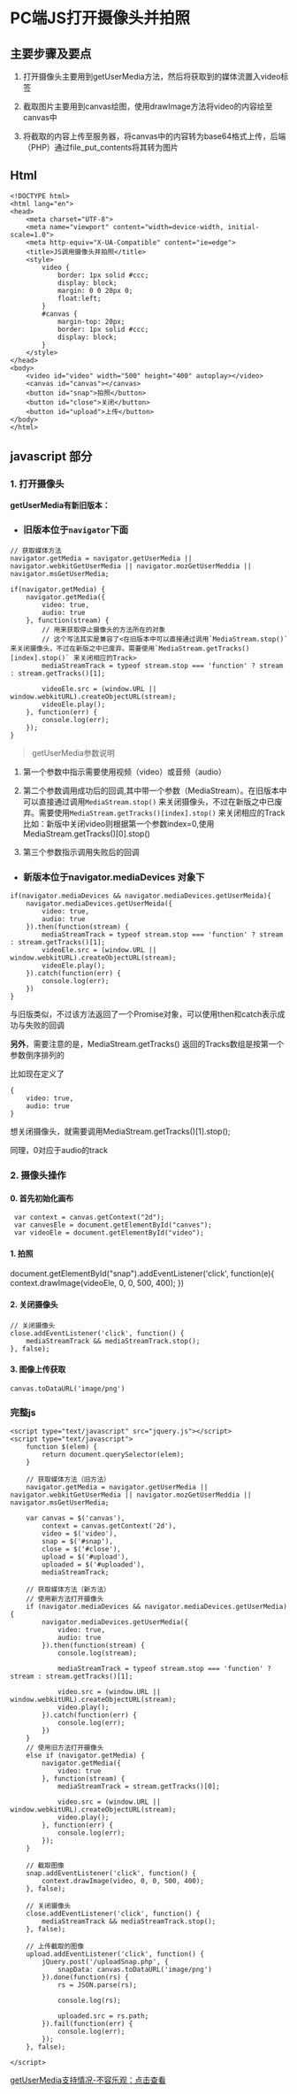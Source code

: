 # PC端JS打开摄像头并拍照


## 主要步骤及要点
1. 打开摄像头主要用到getUserMedia方法，然后将获取到的媒体流置入video标签

2. 截取图片主要用到canvas绘图，使用drawImage方法将video的内容绘至canvas中

3. 将截取的内容上传至服务器，将canvas中的内容转为base64格式上传，后端（PHP）通过file_put_contents将其转为图片

## Html
```
<!DOCTYPE html>
<html lang="en">
<head>
    <meta charset="UTF-8">
    <meta name="viewport" content="width=device-width, initial-scale=1.0">
    <meta http-equiv="X-UA-Compatible" content="ie=edge">
    <title>JS调用摄像头并拍照</title>
    <style>
        video {  
            border: 1px solid #ccc;  
            display: block;  
            margin: 0 0 20px 0;  
            float:left;  
        }  
        #canvas {  
            margin-top: 20px;  
            border: 1px solid #ccc;  
            display: block;  
        }  
    </style>
</head>
<body>
    <video id="video" width="500" height="400" autoplay></video>
    <canvas id="canvas"></canvas>
    <button id="snap">拍照</button>
    <button id="close">关闭</button>
    <button id="upload">上传</button>
</body>
</html>
```

## javascript 部分


### 1. 打开摄像头

**getUserMedia有新旧版本：**

- ### 旧版本位于`navigator`下面   
```
// 获取媒体方法 
navigator.getMedia = navigator.getUserMedia || navigator.webkitGetUserMedia || navigator.mozGetUserMeddia || navigator.msGetUserMedia;

if(navigator.getMedia) {
    navigator.getMedia({
        video: true,
        audio: true
    }, function(stream) {
        // 用来获取停止摄像头的方法所在的对象
        // 这个写法其实是兼容了<在旧版本中可以直接通过调用`MediaStream.stop()` 来关闭摄像头，不过在新版之中已废弃。需要使用`MediaStream.getTracks()[index].stop()` 来关闭相应的Track>
        mediaStreamTrack = typeof stream.stop === 'function' ? stream : stream.getTracks()[1]; 

        videoEle.src = (window.URL || window.webkitURL).createObjectURL(stream);
        videoEle.play();
    }, function(err) {
        console.log(err);
    });
}

```
> getUserMedia参数说明
1. 第一个参数中指示需要使用视频（video）或音频（audio）
2. 第二个参数调用成功后的回调,其中带一个参数（MediaStream）。在旧版本中可以直接通过调用`MediaStream.stop()` 来关闭摄像头，不过在新版之中已废弃。需要使用`MediaStream.getTracks()[index].stop()` 来关闭相应的Track   
比如：新版中关闭video则根据第一个参数index=0,使用MediaStream.getTracks()[0].stop()

3. 第三个参数指示调用失败后的回调


- ### 新版本位于navigator.mediaDevices 对象下
```
if(navigator.mediaDevices && navigator.mediaDevices.getUserMeida){
    navigator.mediaDevices.getUserMeida({
        video: true,
        audio: true
    }).then(function(stream) {
        mediaStreamTrack = typeof stream.stop === 'function' ? stream : stream.getTracks()[1];
        videoEle.src = (window.URL || window.webkitURL).createObjectURL(stream);
        videoEle.play();
    }).catch(function(err) {
        console.log(err);
    })
}

```

与旧版类似，不过该方法返回了一个Promise对象，可以使用then和catch表示成功与失败的回调

**另外**，需要注意的是，MediaStream.getTracks() 返回的Tracks数组是按第一个参数倒序排列的

比如现在定义了
```
{
    video: true,
    audio: true
}
```
想关闭摄像头，就需要调用MediaStream.getTracks()[1].stop();

同理，0对应于audio的track


### 2. 摄像头操作

#### 0. 首先初始化画布
```
 var context = canvas.getContext("2d"); 
 var canvesEle = document.getElementById("canves");
 var videoEle = document.getElementById("video");
```

#### 1. 拍照
document.getElementById("snap").addEventListener('click', function(e){
    context.drawImage(videoEle, 0, 0, 500, 400);
})

#### 2. 关闭摄像头
```
// 关闭摄像头
close.addEventListener('click', function() {
    mediaStreamTrack && mediaStreamTrack.stop();
}, false);
```

#### 3. 图像上传获取
```
canvas.toDataURL('image/png')
```

### 完整js
```
<script type="text/javascript" src="jquery.js"></script>
<script type="text/javascript">
    function $(elem) {
        return document.querySelector(elem);
    }

    // 获取媒体方法（旧方法）
    navigator.getMedia = navigator.getUserMedia || navigator.webkitGetUserMedia || navigator.mozGetUserMeddia || navigator.msGetUserMedia;

    var canvas = $('canvas'),
        context = canvas.getContext('2d'),
        video = $('video'),
        snap = $('#snap'),
        close = $('#close'),
        upload = $('#upload'),
        uploaded = $('#uploaded'),
        mediaStreamTrack;

    // 获取媒体方法（新方法）
    // 使用新方法打开摄像头
    if (navigator.mediaDevices && navigator.mediaDevices.getUserMedia) {
        navigator.mediaDevices.getUserMedia({
            video: true,
            audio: true
        }).then(function(stream) {
            console.log(stream);

            mediaStreamTrack = typeof stream.stop === 'function' ? stream : stream.getTracks()[1];

            video.src = (window.URL || window.webkitURL).createObjectURL(stream);
            video.play();
        }).catch(function(err) {
            console.log(err);
        })
    }
    // 使用旧方法打开摄像头
    else if (navigator.getMedia) {
        navigator.getMedia({
            video: true
        }, function(stream) {
            mediaStreamTrack = stream.getTracks()[0];

            video.src = (window.URL || window.webkitURL).createObjectURL(stream);
            video.play();
        }, function(err) {
            console.log(err);
        });
    }

    // 截取图像
    snap.addEventListener('click', function() {
        context.drawImage(video, 0, 0, 500, 400);
    }, false);

    // 关闭摄像头
    close.addEventListener('click', function() {
        mediaStreamTrack && mediaStreamTrack.stop();
    }, false);

    // 上传截取的图像
    upload.addEventListener('click', function() {
        jQuery.post('/uploadSnap.php', {
            snapData: canvas.toDataURL('image/png')
        }).done(function(rs) {
            rs = JSON.parse(rs);

            console.log(rs);

            uploaded.src = rs.path;
        }).fail(function(err) {
            console.log(err);
        });
    }, false);

</script>
```
 
[getUserMedia支持情况-不容乐观：点击查看](https://caniuse.com/#search=getUserMedia)
